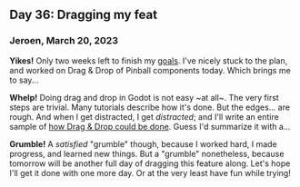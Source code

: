 ## Day 36: Dragging my feat

### **Jeroen**, March 20, 2023

**Yikes!**
Only two weeks left to finish my [goals](#post-2023-03-13).
I've nicely stuck to the plan, and worked on Drag & Drop of Pinball components today.
Which brings me to say...

**Whelp!**
Doing drag and drop in Godot is not easy ~at all~.
The very first steps are trivial.
Many tutorials describe how it's done.
But the edges... are rough.
And when I get distracted, I get _distracted_;
and I'll write an entire sample of [how Drag & Drop could be done](https://github.com/jeroenheijmans/sample-godot-drag-drop-from-control-to-node2d).
Guess I'd summarize it with a...

**Grumble!**
A _satisfied_ "grumble" though, because I worked hard, I made progress, and learned new things.
But a "grumble" nonetheless, because tomorrow will be another full day of dragging this feature along.
Let's hope I'll get it done with one more day.
Or at the very least have fun while trying!
